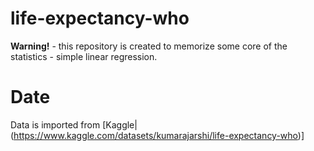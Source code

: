 # life-expectancy-who

**Warning!** - this repository is created to memorize some core of the statistics - simple linear regression.

# Date

Data is imported from [Kaggle|(https://www.kaggle.com/datasets/kumarajarshi/life-expectancy-who)]
